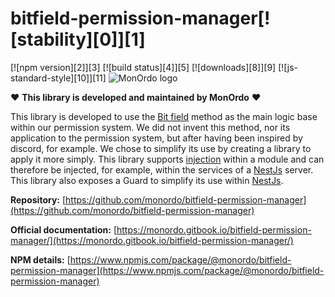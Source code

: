 # bitfield-permission-manager[![stability][0]][1]
[![npm version][2]][3] [![build status][4]][5]
[![downloads][8]][9] [![js-standard-style][10]][11]
![MonOrdo logo](https://www.monordo.com/wp-content/uploads/2022/06/MonOrdo.jpg)

❤️ **This library is developed and maintained by MonOrdo** ❤️

This library is developed to use the [Bit field](https://en.wikipedia.org/wiki/Bit_field) method as the main logic base within our permission system. We did not invent this method, nor its application to the permission system, but after having been inspired by discord, for example. We chose to simplify its use by creating a library to apply it more simply. This library supports [injection](https://rxjs.dev/) within a module and can therefore be injected, for example, within the services of a [NestJs](https://nestjs.com/) server. This library also exposes a Guard to simplify its use within [NestJs](https://nestjs.com/).

**Repository:** [https://github.com/monordo/bitfield-permission-manager](https://github.com/monordo/bitfield-permission-manager)

**Official documentation:** [https://monordo.gitbook.io/bitfield-permission-manager/](https://monordo.gitbook.io/bitfield-permission-manager/)

**NPM details:** [https://www.npmjs.com/package/@monordo/bitfield-permission-manager](https://www.npmjs.com/package/@monordo/bitfield-permission-manager)
